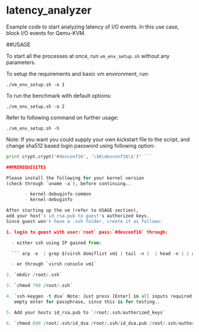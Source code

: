 # latency_analyzer

Example code to start analyzing latency of I/O events.
In this use case, block I/O events for Qemu-KVM.

##USAGE

To start all the processes at once, run `vm_env_setup.sh` without any parameters.

To setup the requirements and basic vm environment, run:

``` ./vm_env_setup.sh -o 1 ```

To run the benchmark with default options:

``` ./vm_env_setup.sh -o 2 ```

Refer to following command on further usage:

``` ./vm_env_setup.sh -h ```

Note: If you want you could supply your own kickstart file to the script,
and change sha512 based login password using following option:

``` python -c "import crypt, getpass, pwd; \
print crypt.crypt('#devconf16', '\$6\devconf16\$')" ```

##PREREQUISITES

Please install the following for your kernel version
(check through `uname -a`), before continuing..

       - kernel-debuginfo-common
       - kernel-debuginfo

After starting up the vm (refer to USAGE section),
add your host's id_rsa.pub to guest's authorized keys.
Since guest won't have a .ssh folder, create it as follows:

1. login to guest with user:`root` pass:`#devconf16` through:

  - either ssh using IP gained from:

  ``` arp -e  | grep $(virsh domiflist vm1 | tail -n 2  | head -n 1 | awk -F' ' '{print $NF}') ```

  - or through `virsh console vm1`

2. `mkdir /root/.ssh`

3. `chmod 700 /root/.ssh`

4. `ssh-keygen -t dsa` Note: Just press [Enter] in all inputs required, including
   empty enter for passphrase, since this is for testing..

5. Add your hosts id_rsa.pub to `/root/.ssh/authorized_keys`

6. `chmod 600 /root/.ssh/id_dsa /root/.ssh/id_dsa.pub /root/.ssh/authorized_keys`
